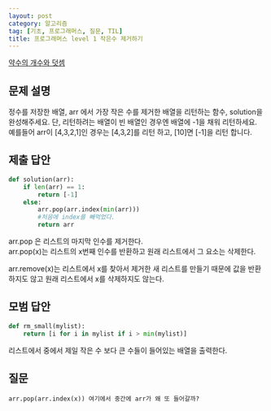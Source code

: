 ```yaml
---
layout: post
category: 알고리즘
tag: [기초, 프로그래머스, 질문, TIL]
title: 프로그래머스 level 1 작은수 제거하기
---
```


[약수의 개수와 덧셈](https://programmers.co.kr/learn/courses/30/lessons/12935) 

## 문제 설명

정수를 저장한 배열, arr 에서 가장 작은 수를 제거한 배열을 리턴하는 함수, solution을 완성해주세요. 단, 리턴하려는 배열이 빈 배열인 경우엔 배열에 -1을 채워 리턴하세요. 예를들어 arr이 \[4,3,2,1]인 경우는 \[4,3,2]를 리턴 하고, \[10]면 \[-1]을 리턴 합니다.

## 제출 답안

```python
def solution(arr):
    if len(arr) == 1:
        return [-1]
    else:
        arr.pop(arr.index(min(arr)))
        #처음에 index를 빼먹었다. 
        return arr
```
arr.pop 은 리스트의 마지막 인수를 제거한다.   
arr.pop(x)는 리스트의 x번째 인수를 반환하고 원래 리스트에서 그 요소는 삭제한다.

arr.remove(x)는 리스트에서 x를 찾아서 제거한 새 리스트를 만들기 때문에 값을 반환하지도 않고 원래 리스트에서 x를 삭제하지도 않는다. 

## 모범 답안

```python
def rm_small(mylist):
    return [i for i in mylist if i > min(mylist)]
```
리스트에서 중에서 제일 작은 수 보다 큰 수들이 들어있는 배열을 출력한다.

## 질문     

    arr.pop(arr.index(x)) 여기에서 중간에 arr가 왜 또 들어갈까? 
